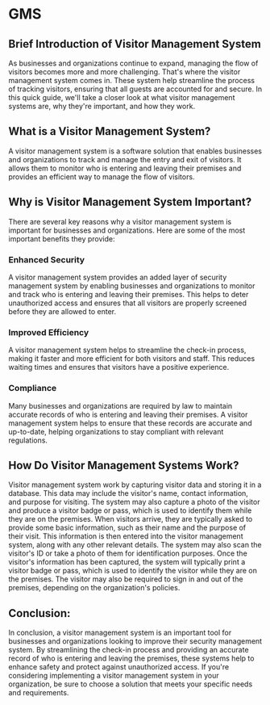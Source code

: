 # GMS
## Brief Introduction of Visitor Management System

As businesses and organizations continue to expand, managing the flow of visitors becomes more and more challenging. That's where the visitor management system comes in. These system help streamline the process of tracking visitors, ensuring that all guests are accounted for and secure. In this quick guide, we'll take a closer look at what visitor management systems are, why they're important, and how they work.
## What is a Visitor Management System?
A visitor management system is a software solution that enables businesses and organizations to track and manage the entry and exit of visitors. It allows them to monitor who is entering and leaving their premises and provides an efficient way to manage the flow of visitors.
## Why is Visitor Management System Important?
There are several key reasons why a visitor management system is important for businesses and organizations. Here are some of the most important benefits they provide:
### Enhanced Security 
A visitor management system provides an added layer of security management system by enabling businesses and organizations to monitor and track who is entering and leaving their premises. This helps to deter unauthorized access and ensures that all visitors are properly screened before they are allowed to enter.
### Improved Efficiency 
A visitor management system helps to streamline the check-in process, making it faster and more efficient for both visitors and staff. This reduces waiting times and ensures that visitors have a positive experience.
### Compliance 
Many businesses and organizations are required by law to maintain accurate records of who is entering and leaving their premises. A visitor management system helps to ensure that these records are accurate and up-to-date, helping organizations to stay compliant with relevant regulations.
## How Do Visitor Management Systems Work?
Visitor management system work by capturing visitor data and storing it in a database. This data may include the visitor's name, contact information, and purpose for visiting. The system may also capture a photo of the visitor and produce a visitor badge or pass, which is used to identify them while they are on the premises.
When visitors arrive, they are typically asked to provide some basic information, such as their name and the purpose of their visit. This information is then entered into the visitor management system, along with any other relevant details. The system may also scan the visitor's ID or take a photo of them for identification purposes.
Once the visitor's information has been captured, the system will typically print a visitor badge or pass, which is used to identify the visitor while they are on the premises. The visitor may also be required to sign in and out of the premises, depending on the organization's policies.
## Conclusion:
In conclusion, a visitor management system is an important tool for businesses and organizations looking to improve their security management system. By streamlining the check-in process and providing an accurate record of who is entering and leaving the premises, these systems help to enhance safety and protect against unauthorized access. If you're considering implementing a visitor management system in your organization, be sure to choose a solution that meets your specific needs and requirements.
